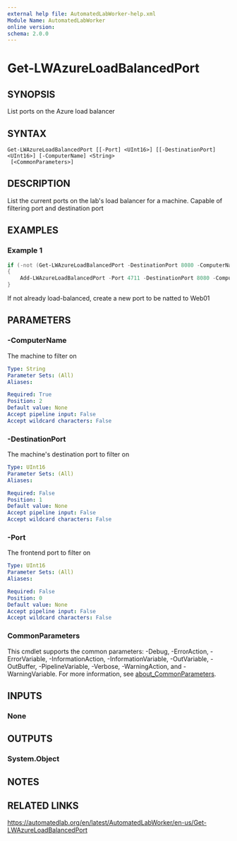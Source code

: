 ```yaml
---
external help file: AutomatedLabWorker-help.xml
Module Name: AutomatedLabWorker
online version:
schema: 2.0.0
---
```


# Get-LWAzureLoadBalancedPort

## SYNOPSIS
List ports on the Azure load balancer

## SYNTAX

```
Get-LWAzureLoadBalancedPort [[-Port] <UInt16>] [[-DestinationPort] <UInt16>] [-ComputerName] <String>
 [<CommonParameters>]
```

## DESCRIPTION
List the current ports on the lab's load balancer for a machine.
Capable of filtering port and destination port

## EXAMPLES

### Example 1
```powershell
if (-not (Get-LWAzureLoadBalancedPort -DestinationPort 8080 -ComputerName Web01))
{
    Add-LWAzureLoadBalancedPort -Port 4711 -DestinationPort 8080 -ComputerName Web01
}
```

If not already load-balanced, create a new port to be natted to Web01

## PARAMETERS

### -ComputerName
The machine to filter on

```yaml
Type: String
Parameter Sets: (All)
Aliases:

Required: True
Position: 2
Default value: None
Accept pipeline input: False
Accept wildcard characters: False
```

### -DestinationPort
The machine's destination port to filter on

```yaml
Type: UInt16
Parameter Sets: (All)
Aliases:

Required: False
Position: 1
Default value: None
Accept pipeline input: False
Accept wildcard characters: False
```

### -Port
The frontend port to filter on

```yaml
Type: UInt16
Parameter Sets: (All)
Aliases:

Required: False
Position: 0
Default value: None
Accept pipeline input: False
Accept wildcard characters: False
```

### CommonParameters
This cmdlet supports the common parameters: -Debug, -ErrorAction, -ErrorVariable, -InformationAction, -InformationVariable, -OutVariable, -OutBuffer, -PipelineVariable, -Verbose, -WarningAction, and -WarningVariable. For more information, see [about_CommonParameters](http://go.microsoft.com/fwlink/?LinkID=113216).

## INPUTS

### None
## OUTPUTS

### System.Object
## NOTES

## RELATED LINKS
https://automatedlab.org/en/latest/AutomatedLabWorker/en-us/Get-LWAzureLoadBalancedPort
